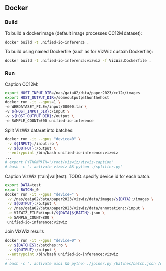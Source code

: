 
## Docker

### Build
To build a docker image (default image processes CC12M dataset):
```bash
docker build -t unified-io-inference .
```

To build using named Dockerfile (such as for VizWiz custom Dockerfile):
```bash
docker build -t unified-io-inference:vizwiz -f VizWiz.Dockerfile .
```

### Run
Caption CC12M:
```bash
export HOST_INPUT_DIR=/nas/gaia02/data/paper2023/cc12m/images
export HOST_OUTPUT_DIR=/someoutputpathonthehost
docker run -it --gpus=1 \
-e WEBDATASET_FILE=/input/00000.tar \
-v ${HOST_INPUT_DIR}:/input \
-v ${HOST_OUTPUT_DIR}:/output \
-e SAMPLE_COUNT=500 unified-io-inference
```

Split VizWiz dataset into batches:
```bash
docker run -it --gpus "device=0" \
 -v ${INPUT}:/input:ro \
 -v ${OUTPUT}:/output \
 --entrypoint /bin/bash unified-io-inference:vizwiz
...
# export PYTHONPATH="/root/vizwiz/vizwiz-caption"
# bash -c ". activate vizwiz && python ./splitter.py"
```

Caption VizWiz (train|val|test):
TODO: specify device id for each batch.
```bash
export DATA=test
export BATCH=_0
docker run -it --gpus "device=" \
 -v /nas/gaia02/data/paper2023/vizwiz/data/images/${DATA}:/images \
 -v ${OUTPUT}:/output \
 -v /nas/gaia02/data/paper2023/vizwiz/data/annotations:/input \
 -e VIZWIZ_FILE=/input/${DATA}${BATCH}.json \
 -e SAMPLE_COUNT=800 \
 unified-io-inference:vizwiz
```

Join VizWiz results
```bash
docker run -it --gpus "device=0" \
 -v ${BATCHES}:/batches:ro \
 -v ${OUTPUT}:/output \
 --entrypoint /bin/bash unified-io-inference:vizwiz
...
# bash -c ". activate uioi && python ./joiner.py /batches/batch.json /output"
```
